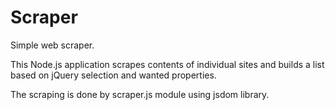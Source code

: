 # Scraper

Simple web scraper.

This Node.js application scrapes contents of individual sites and builds a list based on jQuery selection and wanted properties.

The scraping is done by scraper.js module using jsdom library.
